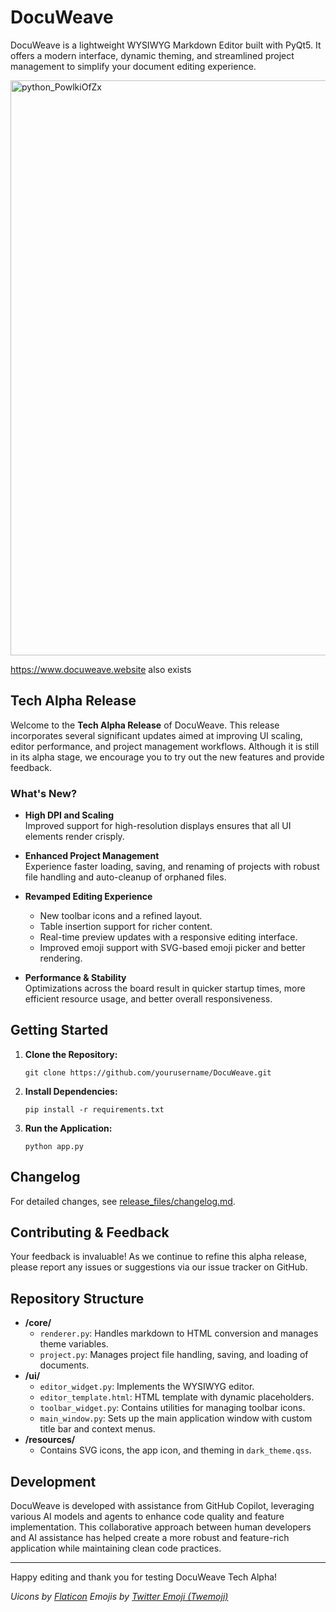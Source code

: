 # DocuWeave

DocuWeave is a lightweight WYSIWYG Markdown Editor built with PyQt5. It offers a modern interface, dynamic theming, and streamlined project management to simplify your document editing experience.

<img width="920" alt="python_PowlkiOfZx" src="https://github.com/user-attachments/assets/627d0215-ee8c-4c3b-87ec-92b31c4becf7" />

https://www.docuweave.website also exists

## Tech Alpha Release

Welcome to the **Tech Alpha Release** of DocuWeave. This release incorporates several significant updates aimed at improving UI scaling, editor performance, and project management workflows. Although it is still in its alpha stage, we encourage you to try out the new features and provide feedback.

### What's New?

- **High DPI and Scaling**  
  Improved support for high-resolution displays ensures that all UI elements render crisply.

- **Enhanced Project Management**  
  Experience faster loading, saving, and renaming of projects with robust file handling and auto-cleanup of orphaned files.

- **Revamped Editing Experience**  
  - New toolbar icons and a refined layout.
  - Table insertion support for richer content.
  - Real-time preview updates with a responsive editing interface.
  - Improved emoji support with SVG-based emoji picker and better rendering.

- **Performance & Stability**  
  Optimizations across the board result in quicker startup times, more efficient resource usage, and better overall responsiveness.

## Getting Started

1. **Clone the Repository:**
   ```
   git clone https://github.com/yourusername/DocuWeave.git
   ```
2. **Install Dependencies:**
   ```
   pip install -r requirements.txt
   ```
3. **Run the Application:**
   ```
   python app.py
   ```

## Changelog

For detailed changes, see [release_files/changelog.md](release_files/changelog.md).

## Contributing & Feedback

Your feedback is invaluable! As we continue to refine this alpha release, please report any issues or suggestions via our issue tracker on GitHub.

## Repository Structure

- **/core/**
  - `renderer.py`: Handles markdown to HTML conversion and manages theme variables.
  - `project.py`: Manages project file handling, saving, and loading of documents.
- **/ui/**
  - `editor_widget.py`: Implements the WYSIWYG editor.
  - `editor_template.html`: HTML template with dynamic placeholders.
  - `toolbar_widget.py`: Contains utilities for managing toolbar icons.
  - `main_window.py`: Sets up the main application window with custom title bar and context menus.
- **/resources/**
  - Contains SVG icons, the app icon, and theming in `dark_theme.qss`.

## Development

DocuWeave is developed with assistance from GitHub Copilot, leveraging various AI models and agents to enhance code quality and feature implementation. This collaborative approach between human developers and AI assistance has helped create a more robust and feature-rich application while maintaining clean code practices.

---

Happy editing and thank you for testing DocuWeave Tech Alpha!

*Uicons by [Flaticon](https://www.flaticon.com/uicons)*
*Emojis by [Twitter Emoji (Twemoji)](https://github.com/twitter/twemoji)*
